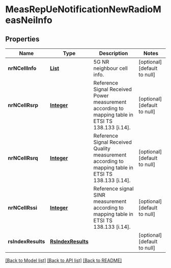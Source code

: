 # MeasRepUeNotificationNewRadioMeasNeiInfo
## Properties

Name | Type | Description | Notes
------------ | ------------- | ------------- | -------------
**nrNCellInfo** | [**List**](MeasRepUeNotification_nrNCellInfo.md) | 5G NR neighbour cell info. | [optional] [default to null]
**nrNCellRsrp** | [**Integer**](integer.md) | Reference Signal Received Power measurement according to mapping table in ETSI TS 138.133 [i.14]. | [optional] [default to null]
**nrNCellRsrq** | [**Integer**](integer.md) | Reference Signal Received Quality measurement according to mapping table in ETSI TS 138.133 [i.14]. | [optional] [default to null]
**nrNCellRssi** | [**Integer**](integer.md) | Reference signal SINR measurement according to mapping table in ETSI TS 138.133 [i.14]. | [optional] [default to null]
**rsIndexResults** | [**RsIndexResults**](RsIndexResults.md) |  | [optional] [default to null]

[[Back to Model list]](../README.md#documentation-for-models) [[Back to API list]](../README.md#documentation-for-api-endpoints) [[Back to README]](../README.md)

